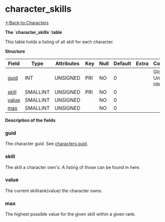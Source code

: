 # character\_skills

[<-Back-to:Characters](database-characters.md)

**The \`character\_skills\` table**

This table holds a listing of all skill for each character.

**Structure**

| Field      | Type     | Attributes | Key | Null | Default | Extra | Comment                  |
| ---------- | -------- | ---------- | --- | ---- | ------- | ----- | ------------------------ |
| [guid][1]  | INT      | UNSIGNED   | PRI | NO   | 0       |       | Global Unique Identifier |
| [skill][2] | SMALLINT | UNSIGNED   | PRI | NO   | 0       |       |                          |
| [value][3] | SMALLINT | UNSIGNED   |     | NO   | 0       |       |                          |
| [max][4]   | SMALLINT | UNSIGNED   |     | NO   | 0       |       |                          |

[1]: #guid
[2]: #skill
[3]: #value
[4]: #max

**Description of the fields**

### guid

The character guid. See [characters.guid](characters#guid).

### skill

The skill a character own's. A listing of those can be found in here.

### value

The current skillrank(value) the character owns.

### max

The highest possible value for the given skill within a given rank.
